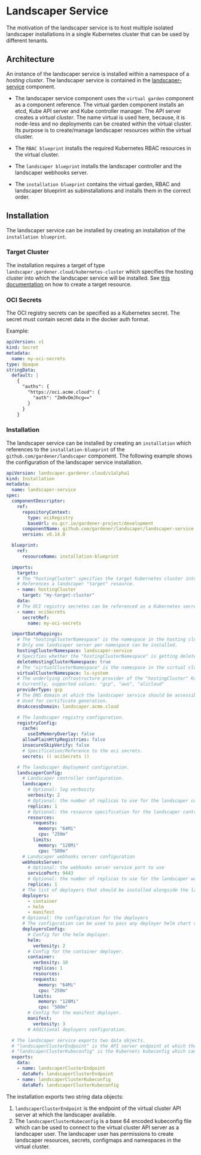# Landscaper Service

The motivation of the landscaper service is to host multiple isolated landscaper installations in a single Kubernetes cluster that can be used by different tenants.

## Architecture

An instance of the landscaper service is installed within a namespace of a _hosting cluster_.
The landscaper service is contained in the [landscaper-service](../../.landscaper/landscaper-service) component.

* The landscaper service component uses the `virtual garden` component as a component reference.
The virtual garden component installs an etcd, Kube API server and Kube controller manager. The API server creates a _virtual cluster_. The name virtual is used here, because, it is node-less and no deployments can be created within the virtual cluster. Its purpose is to create/manage landscaper resources within the virtual cluster.

* The `RBAC blueprint` installs the required Kubernetes RBAC resources in the virtual cluster.

* The `landscaper blueprint` installs the landscaper controller and the landscaper webhooks server.

* The `installation blueprint` contains the virtual garden, RBAC and landscaper blueprint as subinstallations and installs them in the correct order.

## Installation

The landscaper service can be installed by creating an installation of the `installation blueprint`.

### Target Cluster

The installation requires a target of type `landscaper.gardener.cloud/kubernetes-cluster` which specifies the hosting cluster into which the landscaper service will be installed. See [this documentation](../technical/target_types.md) on how to create a target resource.

### OCI Secrets

The OCI registry secrets can be specified as a Kubernetes secret.
The secret must contain secret data in the docker auth format.

Example:

```yaml
apiVersion: v1
kind: Secret
metadata:
  name: my-oci-secrets
type: Opaque
stringData:
  default: |
    {
      "auths": {
        "https://oci.acme.cloud": {
          "auth": "Zm9vOmJhcg=="
        }
      }
    }
```

### Installation

The landscaper service can be installed by creating an `installation` which references to the `installation-blueprint` of the `github.com/gardener/landscaper` component.
The following example shows the configuration of the landscaper service installation.

```yaml
apiVersion: landscaper.gardener.cloud/v1alpha1
kind: Installation
metadata:
  name: landscaper-service
spec:
  componentDescriptor:
    ref:
      repositoryContext:
        type: ociRegistry
        baseUrl: eu.gcr.io/gardener-project/development
      componentName: github.com/gardener/landscaper/landscaper-service
      version: v0.14.0

  blueprint:
    ref:
      resourceName: installation-blueprint

  imports:
    targets:
    # The "hostingCluster" specifies the target Kubernetes cluster into which the landscaper service will be installed.
    # References a landscaper "target" resource.
    - name: hostingCluster
      target: "my-target-cluster"
    data:
    # The OCI registry secretes can be referenced as a Kubernetes secret.
    - name: ociSecrets
      secretRef:
        name: my-oci-secrets

  importDataMappings:
    # The "hostingClusterNamespace" is the namespace in the hosting cluster into which the landscaper service is getting installed.
    # Only one landscaper server per namespace can be installed.
    hostingClusterNamespace: landscaper-service
    # Specifies whether the "hostingClusterNamespace" is getting deleted before the installation.
    deleteHostingClusterNamespace: true
    # The "virtualClusterNamespace" is the namespace in the virtual cluster into which the landscaper resources are getting installed.
    virtualClusterNamespace: ls-system
    # The underlying infrastructure provider of the "hostingCluster" Kubernetes cluster.
    # Currently, supported values: "gcp", "aws", "alicloud"
    providerType: gcp
    # The DNS domain at which the landscaper service should be accessible.
    # Used for certificate generation.
    dnsAccessDomain: landscaper.acme.cloud

    # The landscaper registry configuration.
    registryConfig:
      cache:
        useInMemoryOverlay: false
      allowPlainHttpRegistries: false
      insecureSkipVerify: false
      # Specification/Reference to the oci secrets.
      secrets: (( ociSecrets ))

    # The landscaper deployment configuration.
    landscaperConfig:
      # Landscaper controller configuration.
      landscaper:
        # Optional: log verbosity
        verbosity: 2
        # Optional: the number of replicas to use for the landscaper controller deployment
        replicas: 1
        # Optional: the resource specification for the landscaper controller pods
        resources:
          requests:
            memory: "64Mi"
            cpu: "250m"
          limits:
            memory: "128Mi"
            cpu: "500m"
      # Landscaper webhooks server configuration
      webhooksServer:
        # Optional: the webhooks server service port to use
        servicePort: 9443
        # Optional: the number of replicas to use for the landscaper webhooks server deployment
        replicas: 1
      # The list of deployers that should be installed alongside the landscaper service.
      deployers:
        - container
        - helm
        - manifest
      # Optional: the configuration for the deployers
      # The configuration can be used to pass any deployer helm chart values.
      deployersConfig:
        # Config for the helm deployer.
        helm:
          verbosity: 2
        # Config for the container deployer.
        container:
          verbosity: 10
          replicas: 1
          resources:
          requests:
            memory: "64Mi"
            cpu: "250m"
          limits:
            memory: "128Mi"
            cpu: "500m"
        # Config for the manifest deployer.
        manifest:
          verbosity: 3
        # Additional deployers configuration.

  # The landscaper service exports two data objects.
  # "landscaperClusterEndpoint" is the API server endpoint at which the landscaper is available.
  # "landscaperClusterKubeconfig" is the Kubernets kubeconfig which can be used to connect to the API server.
  exports:
    data:
    - name: landscaperClusterEndpoint
      dataRef: landscaperClusterEndpoint
    - name: landscaperClusterKubeconfig
      dataRef: landscaperClusterKubeconfig
```

The installation exports two string data objects:
1. `landscaperClusterEndpoint` is the endpoint of the virtual cluster API server at which the landscaper available.
2. The `landscaperClusterKubeconfig` is a base 64 encoded kubeconfig file which can be used to connect to the virtual cluster API server as a landscaper user.
The landscaper user has permissions to create landscaper resources, secrets, configmaps and namespaces in the virtual cluster.
